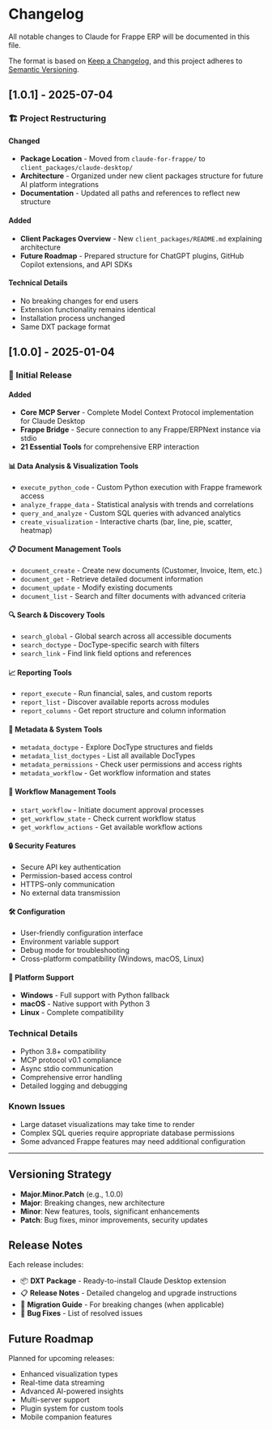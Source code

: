 # Changelog

All notable changes to Claude for Frappe ERP will be documented in this file.

The format is based on [Keep a Changelog](https://keepachangelog.com/en/1.0.0/),
and this project adheres to [Semantic Versioning](https://semver.org/spec/v2.0.0.html).

## [1.0.1] - 2025-07-04

### 🏗️ Project Restructuring

#### Changed
- **Package Location** - Moved from `claude-for-frappe/` to `client_packages/claude-desktop/`
- **Architecture** - Organized under new client packages structure for future AI platform integrations
- **Documentation** - Updated all paths and references to reflect new structure

#### Added
- **Client Packages Overview** - New `client_packages/README.md` explaining architecture
- **Future Roadmap** - Prepared structure for ChatGPT plugins, GitHub Copilot extensions, and API SDKs

#### Technical Details
- No breaking changes for end users
- Extension functionality remains identical
- Installation process unchanged
- Same DXT package format

## [1.0.0] - 2025-01-04

### 🎉 Initial Release

#### Added
- **Core MCP Server** - Complete Model Context Protocol implementation for Claude Desktop
- **Frappe Bridge** - Secure connection to any Frappe/ERPNext instance via stdio
- **21 Essential Tools** for comprehensive ERP interaction

#### 📊 Data Analysis & Visualization Tools
- `execute_python_code` - Custom Python execution with Frappe framework access
- `analyze_frappe_data` - Statistical analysis with trends and correlations
- `query_and_analyze` - Custom SQL queries with advanced analytics
- `create_visualization` - Interactive charts (bar, line, pie, scatter, heatmap)

#### 📋 Document Management Tools
- `document_create` - Create new documents (Customer, Invoice, Item, etc.)
- `document_get` - Retrieve detailed document information
- `document_update` - Modify existing documents
- `document_list` - Search and filter documents with advanced criteria

#### 🔍 Search & Discovery Tools
- `search_global` - Global search across all accessible documents
- `search_doctype` - DocType-specific search with filters
- `search_link` - Find link field options and references

#### 📈 Reporting Tools
- `report_execute` - Run financial, sales, and custom reports
- `report_list` - Discover available reports across modules
- `report_columns` - Get report structure and column information

#### 🔧 Metadata & System Tools
- `metadata_doctype` - Explore DocType structures and fields
- `metadata_list_doctypes` - List all available DocTypes
- `metadata_permissions` - Check user permissions and access rights
- `metadata_workflow` - Get workflow information and states

#### 🔄 Workflow Management Tools
- `start_workflow` - Initiate document approval processes
- `get_workflow_state` - Check current workflow status
- `get_workflow_actions` - Get available workflow actions

#### 🔒 Security Features
- Secure API key authentication
- Permission-based access control
- HTTPS-only communication
- No external data transmission

#### 🛠️ Configuration
- User-friendly configuration interface
- Environment variable support
- Debug mode for troubleshooting
- Cross-platform compatibility (Windows, macOS, Linux)

#### 📱 Platform Support
- **Windows** - Full support with Python fallback
- **macOS** - Native support with Python 3
- **Linux** - Complete compatibility

### Technical Details
- Python 3.8+ compatibility
- MCP protocol v0.1 compliance
- Async stdio communication
- Comprehensive error handling
- Detailed logging and debugging

### Known Issues
- Large dataset visualizations may take time to render
- Complex SQL queries require appropriate database permissions
- Some advanced Frappe features may need additional configuration

---

## Versioning Strategy

- **Major.Minor.Patch** (e.g., 1.0.0)
- **Major**: Breaking changes, new architecture
- **Minor**: New features, tools, significant enhancements
- **Patch**: Bug fixes, minor improvements, security updates

## Release Notes

Each release includes:
- 📦 **DXT Package** - Ready-to-install Claude Desktop extension
- 📋 **Release Notes** - Detailed changelog and upgrade instructions
- 🔧 **Migration Guide** - For breaking changes (when applicable)
- 🐛 **Bug Fixes** - List of resolved issues

## Future Roadmap

Planned for upcoming releases:
- Enhanced visualization types
- Real-time data streaming
- Advanced AI-powered insights
- Multi-server support
- Plugin system for custom tools
- Mobile companion features